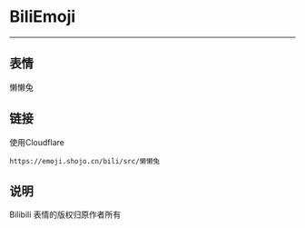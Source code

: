 # BiliEmoji
---
## 表情
懒懒兔
## 链接
使用Cloudflare
```
https://emoji.shojo.cn/bili/src/懒懒兔
```
## 说明
Bilibili 表情的版权归原作者所有
